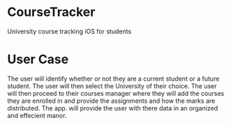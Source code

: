 # CourseTracker

University course tracking iOS for students

# User Case

The user will identify whether or not they are a current student or a future student. The user will then select the University 
of their choice. The user will then proceed to their courses manager where they will add the courses they are enrolled in and
provide the assignments and how the marks are distributed. The app. will provide the user with there data in an organized and effecient manor.

